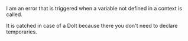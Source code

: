 I am an error that is triggered when a variable not defined in a context is called.It is catched in case of a DoIt because there you don't need to declare temporaries.